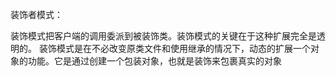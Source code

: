 装饰者模式：

装饰模式把客户端的调用委派到被装饰类。装饰模式的关键在于这种扩展完全是透明的。
装饰模式是在不必改变原类文件和使用继承的情况下，动态的扩展一个对象的功能。它是通过创建一个包装对象，也就是装饰来包裹真实的对象